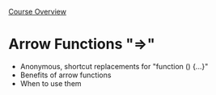 [Course Overview](../index.md)
# Arrow Functions "=>"
* Anonymous, shortcut replacements for "function () {...}"
* Benefits of arrow functions
* When to use them